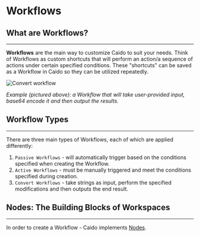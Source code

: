 # Workflows

## What are Workflows?

---

**Workflows** are the main way to customize Caido to suit your needs. Think of Workflows as custom shortcuts that will perform an action/a sequence of actions under certain specified conditions. These "shortcuts" can be saved as a Workflow in Caido so they can be utilized repeatedly.

<img alt="Convert workflow" src="/_images/workflow_convert_basic.png" center/>

_Example (pictured above): a Workflow that will take user-provided input, base64 encode it and then output the results._

## Workflow Types

---

There are three main types of Workflows, each of which are applied differently:

1. `Passive Workflows` - will automatically trigger based on the conditions specified when creating the Workflow.
2. `Active Workflows` -  must be manually triggered and meet the conditions specified during creation.
3. `Convert Workflows` - take strings as input, perform the specified modifications and then outputs the end result.

## Nodes: The Building Blocks of Workspaces

---

In order to create a Workflow - Caido implements [Nodes](./nodes.md).
